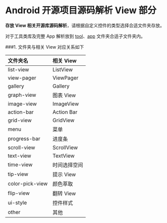 Android 开源项目源码解析 View 部分
====================================
**存放 View 相关开源库源码解析**，请根据自定义控件的类型选择合适文件夹存放。  

对于工具类库及完整 App 解析放到 [tool](../tool-lib)、[app](../app) 文件夹合适子文件夹内。  

###1. 文件夹与相关 View 对应关系如下

文件夹名 | 相关 View 
:------------- | :------------- 
list-view | ListView
view-pager | ViewPager
gallery | Gallery
graph-view | 图表 View
image-view | ImageView
action-bar | Action Bar
grid-view | GridView
menu | 菜单
progress-bar | 进度条
scroll-view | ScrollView
text-view | TextView
time-view | 时间选择空间
tip-view | 提示 View
color-pick-view | 颜色萃取
flip-view | 翻转 View
ui-style | 控件样式
other | 其他